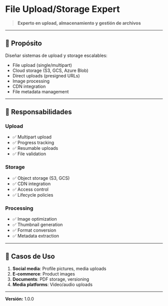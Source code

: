 # File Upload/Storage Expert

> **Experto en upload, almacenamiento y gestión de archivos**

---

## 🎯 Propósito

Diseñar sistemas de upload y storage escalables:
- File upload (single/multipart)
- Cloud storage (S3, GCS, Azure Blob)
- Direct uploads (presigned URLs)
- Image processing
- CDN integration
- File metadata management

---

## 🔧 Responsabilidades

### Upload
- ✅ Multipart upload
- ✅ Progress tracking
- ✅ Resumable uploads
- ✅ File validation

### Storage
- ✅ Object storage (S3, GCS)
- ✅ CDN integration
- ✅ Access control
- ✅ Lifecycle policies

### Processing
- ✅ Image optimization
- ✅ Thumbnail generation
- ✅ Format conversion
- ✅ Metadata extraction

---

## 💼 Casos de Uso

1. **Social media**: Profile pictures, media uploads
2. **E-commerce**: Product images
3. **Documents**: PDF storage, versioning
4. **Media platforms**: Video/audio uploads

---

**Versión:** 1.0.0
